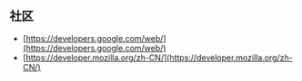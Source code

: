 ## 社区

- [https://developers.google.com/web/](https://developers.google.com/web/)
- [https://developer.mozilla.org/zh-CN/](https://developer.mozilla.org/zh-CN/)

